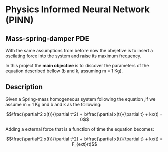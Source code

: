 # Physics Informed Neural Network (PINN)
## Mass-spring-damper PDE

With the same assumptions from before now the obejetive is to insert a oscilating force into the system and raise its maximum frequency.

In this project the **main objective** is to discover the parameters of the equation described bellow (b and k, assuming m = 1 Kg).

## Description 

Given a Spring-mass homogeneous system following the equation ,if we assume m = 1 Kg and b and k as the following:

$$\frac{\partial^2 x(t)}{\partial t^2} + b\frac{\partial x(t)}{\partial t} + kx(t) = 0$$

Adding a external force that is a function of time the equation becomes:

$$\frac{\partial^2 x(t)}{\partial t^2} + b\frac{\partial x(t)}{\partial t} + kx(t) = F_{ext}(t)$$


